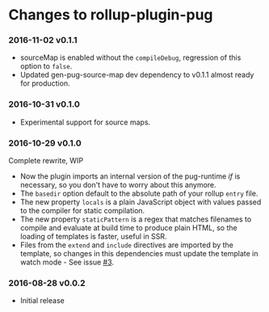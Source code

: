 # Changes to rollup-plugin-pug

### 2016-11-02 v0.1.1
- sourceMap is enabled without the `compileDebug`, regression of this option to `false`.
- Updated gen-pug-source-map dev dependency to v0.1.1 almost ready for production.

### 2016-10-31 v0.1.0
- Experimental support for source maps.

### 2016-10-29 v0.1.0
Complete rewrite, WIP

- Now the plugin imports an internal version of the pug-runtime *if* is necessary, so you don't have to worry about this anymore.
- The `basedir` option default to the absolute path of your rollup `entry` file.
- The new property `locals` is a plain JavaScript object with values passed to the compiler for static compilation.
- The new property `staticPattern` is a regex that matches filenames to compile and evaluate at build time to produce plain HTML, so the loading of templates is faster, useful in SSR.
- Files from the `extend` and `include` directives are imported by the template, so changes in this dependencies must update the template in watch mode - See issue [#3](https://github.com/aMarCruz/rollup-plugin-pug/issues/3).

### 2016-08-28 v0.0.2
- Initial release
